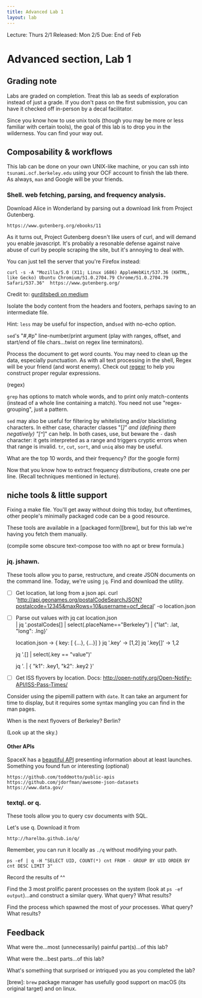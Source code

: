 ```yaml
---
title: Advanced Lab 1
layout: lab
---
```


Lecture: Thurs 2/1
Released: Mon 2/5
Due: End of Feb

# Advanced section, Lab 1
## Grading note
Labs are graded on completion. Treat this lab as seeds of exploration instead of just a grade. If you don't pass on the first submission, you can have it checked off in-person by a decal facilitator.

Since you know how to use unix tools (though you may be more or less familiar with certain tools), the goal of this lab is to drop you in the wilderness. You can find your way out.


## Composability & workflows
This lab can be done on your own UNIX-like machine, or you can ssh into `tsunami.ocf.berkeley.edu` using your OCF account to finish the lab there. As always, `man` and Google will be your friends.


### Shell. web fetching, parsing, and frequency analysis.
Download Alice in Wonderland by parsing out a download link from Project Gutenberg.

    https://www.gutenberg.org/ebooks/11

As it turns out, Project Gutenberg doesn't like users of curl, and will demand you enable javascript.  It's probably a resonable defense against naive abuse of curl by people scraping the site, but it's annoying to deal with.


You can just tell the server that you're Firefox instead:

    curl -s -A "Mozilla/5.0 (X11; Linux i686) AppleWebKit/537.36 (KHTML, like Gecko) Ubuntu Chromium/51.0.2704.79 Chrome/51.0.2704.79 Safari/537.36"  https://www.gutenberg.org/
    
Credit to: [gurditsbedi on medium](https://medium.com/@gurditsbedi/automating-download-from-project-gutenberg-using-the-linux-terminal-e9f35bbbd06c)



Isolate the body content from the headers and footers, perhaps saving to an intermediate file. 

Hint: 
`less` may be useful for inspection, and`sed` with no-echo option. 

`sed`'s "#,#p" line-number/print argument (play with ranges, offset, and start/end of file chars...twist on regex line terminators).

Process the document to get word counts. You may need to clean up the data, especially punctuation. As with all text processing in the shell, Regex will be your friend (and worst enemy). Check out [regexr](https://regexr.com/) to help you construct proper regular expressions.

(regex)

`grep` has options to match whole words, and to print only match-contents (instead of a whole line containing a match). You need not use "regex-grouping", just a pattern. 

`sed` may also be useful for filtering by whitelisting and/or blacklisting characters. In either case, character classes "[_]" and (defining them negatively) "[^_]" can help. In both cases, use, but beware the `-` dash character: it gets interpreted as a range and triggers cryptic errors when that range is invalid. `tr`, `cut`, `sort`, and `uniq` also may be
useful.

What are the top 10 words, and their frequency? (for the google form)


Now that you know how to extract frequency distributions, create one per line.  (Recall techniques mentioned in lecture).


## niche tools & little support
Fixing a make file. You'll get away without doing this today, but oftentimes, other people's minimally packaged code can be a good resource.

These tools are available in a [packaged form][brew], but for this lab we're having you fetch them manually.

\(compile some obscure text-compose too with no apt or brew formula.\)


### jq. jshawn.
These tools allow you to parse, restructure, and create JSON documents on the command line. Today, we're using `jq`. Find and download the utility.

- [ ] Get location, lat long from a json api.
    curl 'http://api.geonames.org/postalCodeSearchJSON?postalcode=12345&maxRows=10&username=ocf_decal' -o location.json

- [ ] Parse out values with jq
    cat location.json  \
        | jq '.postalCodes[] | select(.placeName=="Berkeley") | {"lat": .lat, "long": .lng}'

    location.json -> { key: [ {...}, {...}] }
    jq '.key'   -> [1,2]
    jq '.key[]' -> 1,2

    jq '.[] | select(.key == "value")'

    jq '. | { "k1": .key1, "k2": .key2 }'

- [ ] Get ISS flyovers by location.
Docs:
    http://open-notify.org/Open-Notify-API/ISS-Pass-Times/ 

Consider using the pipemill pattern with `date`. It can take an argument for time to display, but it requires some syntax mangling you can find in the man pages.

When is the next flyovers of Berkeley? Berlin?

\(Look up at the sky.\)


#### Other APIs
SpaceX has a [beautiful API](https://github.com/r-spacex/SpaceX-API) presenting information about at least launches.
Something you found fun or interesting (optional)

    https://github.com/toddmotto/public-apis
    https://github.com/jdorfman/awesome-json-datasets
    https://www.data.gov/


### textql. or q.
These tools allow you to query csv documents with SQL. 

Let's use q. Download it from

    http://harelba.github.io/q/

Remember, you can run it locally as `./q` without modifying your path.

    ps -ef | q -H "SELECT UID, COUNT(*) cnt FROM - GROUP BY UID ORDER BY cnt DESC LIMIT 3"

Record the results of ^^  

Find the 3 most prolific parent processes on the system (look at `ps -ef output`)...and construct a similar query.
    What query?
    What results?

Find the process which spawned the most of *your* processes.
    What query?
    What results?

## Feedback
What were the...most (unnecessarily) painful part(s)...of this lab? 


What were the...best parts...of this lab? 


What's something that surprised or intriqued you as you completed the lab?


[brew]:  `brew` package manager has usefully good support on macOS (its original target) and on linux. 

